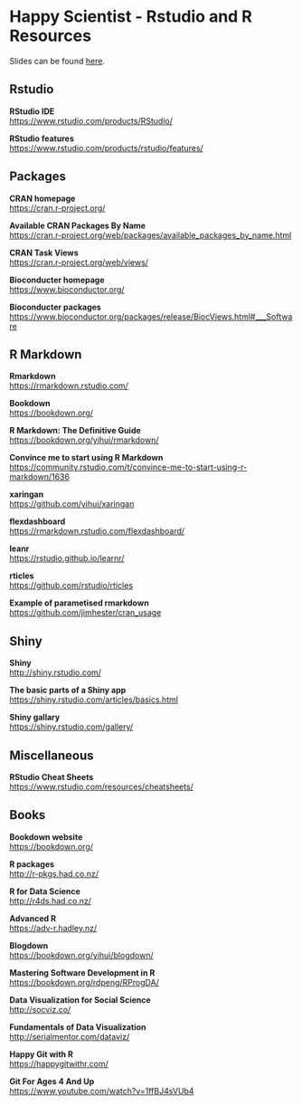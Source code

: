 
<!-- README.md is generated from README.Rmd. Please edit that file -->

# Happy Scientist - Rstudio and R Resources

<!-- badges: start -->

<!-- badges: end -->

Slides can be found
[here](https://rawcdn.githack.com/USCbiostats/software-dev/master/happy_scientist/seminars/2019-01_rstudio-and-r/material/Slides.html).

## Rstudio

**RStudio IDE**  
<https://www.rstudio.com/products/RStudio/>

**RStudio features**  
<https://www.rstudio.com/products/rstudio/features/>

## Packages

**CRAN homepage**  
<https://cran.r-project.org/>

**Available CRAN Packages By
Name**  
<https://cran.r-project.org/web/packages/available_packages_by_name.html>

**CRAN Task Views**  
<https://cran.r-project.org/web/views/>

**Bioconducter homepage**  
<https://www.bioconductor.org/>

**Bioconducter
packages**  
<https://www.bioconductor.org/packages/release/BiocViews.html#___Software>

## R Markdown

**Rmarkdown**  
<https://rmarkdown.rstudio.com/>

**Bookdown**  
<https://bookdown.org/>

**R Markdown: The Definitive Guide**  
<https://bookdown.org/yihui/rmarkdown/>

**Convince me to start using R
Markdown**  
<https://community.rstudio.com/t/convince-me-to-start-using-r-markdown/1636>

**xaringan**  
<https://github.com/yihui/xaringan>

**flexdashboard**  
<https://rmarkdown.rstudio.com/flexdashboard/>

**leanr**  
<https://rstudio.github.io/learnr/>

**rticles**  
<https://github.com/rstudio/rticles>

**Example of parametised rmarkdown**  
<https://github.com/jimhester/cran_usage>

## Shiny

**Shiny**  
<http://shiny.rstudio.com/>

**The basic parts of a Shiny app**  
<https://shiny.rstudio.com/articles/basics.html>

**Shiny gallary**  
<https://shiny.rstudio.com/gallery/>

## Miscellaneous

**RStudio Cheat Sheets**  
<https://www.rstudio.com/resources/cheatsheets/>

## Books

**Bookdown website**  
<https://bookdown.org/>

**R packages**  
<http://r-pkgs.had.co.nz/>

**R for Data Science**  
<http://r4ds.had.co.nz/>

**Advanced R**  
<https://adv-r.hadley.nz/>

**Blogdown**  
<https://bookdown.org/yihui/blogdown/>

**Mastering Software Development in R**  
<https://bookdown.org/rdpeng/RProgDA/>

**Data Visualization for Social Science**  
<http://socviz.co/>

**Fundamentals of Data Visualization**  
<http://serialmentor.com/dataviz/>

**Happy Git with R**  
<https://happygitwithr.com/>

**Git For Ages 4 And Up**  
<https://www.youtube.com/watch?v=1ffBJ4sVUb4>
